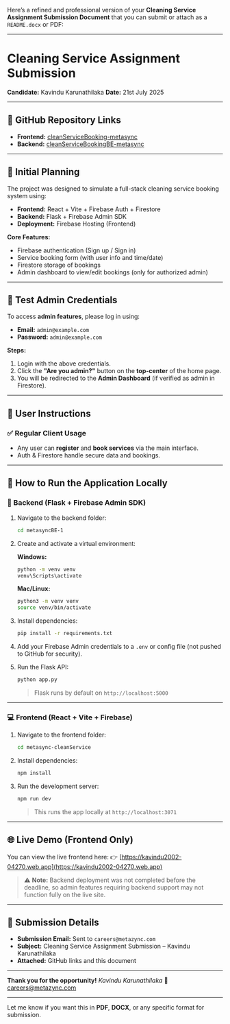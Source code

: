 Here’s a refined and professional version of your **Cleaning Service Assignment Submission Document** that you can submit or attach as a `README.docx` or PDF:

---

# **Cleaning Service Assignment Submission**

**Candidate:** Kavindu Karunathilaka
**Date:** 21st July 2025

---

## 🔗 GitHub Repository Links

* **Frontend:** [cleanServiceBooking-metasync](https://github.com/karuna3laka/cleanServiceBooking-metasync)
* **Backend:** [cleanServiceBookingBE-metasync](https://github.com/karuna3laka/cleanServiceBookingBE-metasync)

---

## 📌 Initial Planning

The project was designed to simulate a full-stack cleaning service booking system using:

* **Frontend:** React + Vite + Firebase Auth + Firestore
* **Backend:** Flask + Firebase Admin SDK
* **Deployment:** Firebase Hosting (Frontend)

**Core Features:**

* Firebase authentication (Sign up / Sign in)
* Service booking form (with user info and time/date)
* Firestore storage of bookings
* Admin dashboard to view/edit bookings (only for authorized admin)

---

## 🔐 Test Admin Credentials

To access **admin features**, please log in using:

* **Email:** `admin@example.com`
* **Password:** `admin@example.com`

**Steps:**

1. Login with the above credentials.
2. Click the **"Are you admin?"** button on the **top-center** of the home page.
3. You will be redirected to the **Admin Dashboard** (if verified as admin in Firestore).

---

## 🧪 User Instructions

### ✅ Regular Client Usage

* Any user can **register** and **book services** via the main interface.
* Auth & Firestore handle secure data and bookings.

---

## 🚀 How to Run the Application Locally

### 🔧 Backend (Flask + Firebase Admin SDK)

1. Navigate to the backend folder:

   ```bash
   cd metasyncBE-1
   ```

2. Create and activate a virtual environment:

   **Windows:**

   ```bash
   python -m venv venv
   venv\Scripts\activate
   ```

   **Mac/Linux:**

   ```bash
   python3 -m venv venv
   source venv/bin/activate
   ```

3. Install dependencies:

   ```bash
   pip install -r requirements.txt
   ```

4. Add your Firebase Admin credentials to a `.env` or config file (not pushed to GitHub for security).

5. Run the Flask API:

   ```bash
   python app.py
   ```

   > Flask runs by default on `http://localhost:5000`

---

### 💻 Frontend (React + Vite + Firebase)

1. Navigate to the frontend folder:

   ```bash
   cd metasync-cleanService
   ```

2. Install dependencies:

   ```bash
   npm install
   ```

3. Run the development server:

   ```bash
   npm run dev
   ```

   > This runs the app locally at `http://localhost:3071`

---

## 🌐 Live Demo (Frontend Only)

You can view the live frontend here:
👉 [https://kavindu2002-04270.web.app](https://kavindu2002-04270.web.app)

> ⚠️ **Note:** Backend deployment was not completed before the deadline, so admin features requiring backend support may not function fully on the live site.

---

## 📩 Submission Details

* **Submission Email:** Sent to `careers@metazync.com`
* **Subject:** Cleaning Service Assignment Submission – Kavindu Karunathilaka
* **Attached:** GitHub links and this document

---

**Thank you for the opportunity!**
*Kavindu Karunathilaka*
📧 [careers@metazync.com](mailto:careers@metazync.com)

---

Let me know if you want this in **PDF**, **DOCX**, or any specific format for submission.
